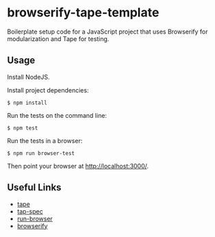 # browserify-tape-template

Boilerplate setup code for a JavaScript project that uses Browserify for
modularization and Tape for testing.

## Usage

Install NodeJS.

Install project dependencies:

```
$ npm install
```

Run the tests on the command line:

```
$ npm test
```

Run the tests in a browser:

```
$ npm run browser-test
```

Then point your browser at [http://localhost:3000/](http://localhost:3000/).

## Useful Links

* [tape](https://github.com/substack/tape)
* [tap-spec](https://github.com/scottcorgan/tap-spec)
* [run-browser](https://github.com/ForbesLindesay/run-browser)
* [browserify](http://browserify.org/)
